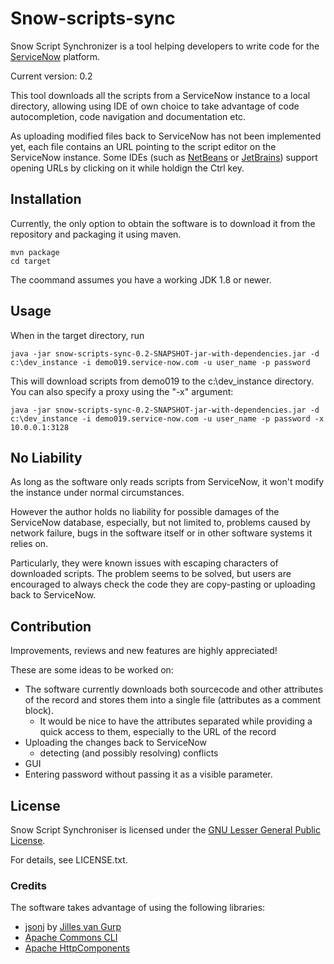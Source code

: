 # Snow-scripts-sync

Snow Script Synchronizer is a tool helping developers to write code for the [ServiceNow](http://www.servicenow.com) platform.

Current version: 0.2

This tool downloads all the scripts from a ServiceNow instance to a local directory, allowing using IDE of own choice
to take advantage of code autocompletion, code navigation and documentation etc.

As uploading modified files back to ServiceNow has not been implemented yet,
each file contains an URL pointing to the script editor on the ServiceNow instance.
Some IDEs (such as [NetBeans](http://www.netbeans.org) or [JetBrains](http://www.jetbrain.com)) support opening URLs
by clicking on it while holdign the Ctrl key.

## Installation
Currently, the only option to obtain the software is to download it from the repository and packaging it using maven.

    mvn package
    cd target

The coommand assumes you have a working JDK 1.8 or newer.
## Usage
When in the target directory, run

	java -jar snow-scripts-sync-0.2-SNAPSHOT-jar-with-dependencies.jar -d c:\dev_instance -i demo019.service-now.com -u user_name -p password

This will download scripts from demo019 to the c:\dev_instance directory. You can also specify a proxy using the "-x" argument:

	java -jar snow-scripts-sync-0.2-SNAPSHOT-jar-with-dependencies.jar -d c:\dev_instance -i demo019.service-now.com -u user_name -p password -x 10.0.0.1:3128

## No Liability

As long as the software only reads scripts from ServiceNow, it won't modify the instance under normal circumstances.

However the author holds no liability for possible damages of the ServiceNow database, especially, but not limited to,
problems caused by network failure, bugs in the software itself or in other software systems it relies on.

Particularly, they were known issues with escaping characters of downloaded scripts. The problem seems to be solved,
but users are encouraged to always check the code they are copy-pasting or uploading back to ServiceNow.

## Contribution
Improvements, reviews and new features are highly appreciated!

These are some ideas to be worked on:

* The software currently downloads both sourcecode and other attributes of the record and stores them into a single file
 (attributes as a comment block).
  - It would be nice to have the attributes separated while providing a quick access to them, especially to the URL of the record
* Uploading the changes back to ServiceNow
    - detecting (and possibly resolving) conflicts
* GUI
* Entering password without passing it as a visible parameter.

  

## License
Snow Script Synchroniser is licensed under the [GNU Lesser General Public License](https://www.gnu.org/licenses/gpl-3.0.txt).

For details, see LICENSE.txt.

### Credits
The software takes advantage of using the following libraries:

- [jsonj](https://github.com/jillesvangurp/jsonj/) by [Jilles van Gurp](https://github.com/jillesvangurp)
- [Apache Commons CLI](https://commons.apache.org/proper/commons-cli/)
- [Apache HttpComponents](https://hc.apache.org/)